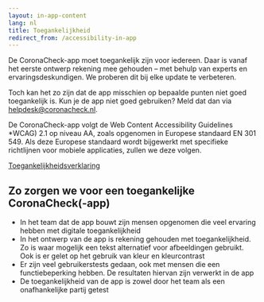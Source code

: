 ```yaml
---
layout: in-app-content
lang: nl
title: Toegankelijkheid
redirect_from: /accessibility-in-app
---
```

De CoronaCheck-app moet toegankelijk zijn voor iedereen. Daar is vanaf het eerste ontwerp rekening mee gehouden – met behulp van experts en ervaringsdeskundigen. We proberen dit bij elke update te verbeteren. 

Toch kan het zo zijn dat de app misschien op bepaalde punten niet goed toegankelijk is. Kun je de app niet goed gebruiken? Meld dat dan via <a href='mailto:helpdesk@coronacheck.nl'>helpdesk@coronacheck.nl</a>.
 
De CoronaCheck-app volgt de Web Content Accessibility Guidelines *WCAG) 2.1 op niveau AA, zoals opgenomen in Europese standaard EN 301 549. Als deze Europese standaard wordt bijgewerkt met specifieke richtlijnen voor mobiele applicaties, zullen we deze volgen.

<a href='https://www.toegankelijkheidsverklaring.nl/register/4310' target='_blank' rel='noopener noreferrer'>Toegankelijkheidsverklaring</a>

## Zo zorgen we voor een toegankelijke CoronaCheck(-app)
 
- In het team dat de app bouwt zijn mensen opgenomen die veel ervaring hebben met digitale toegankelijkheid
- In het ontwerp van de app is rekening gehouden met toegankelijkheid. Zo is waar mogelijk een tekst alternatief voor afbeeldingen gebruikt. Ook is er gelet op het gebruik van kleur en kleurcontrast
- Er zijn veel gebruikerstests gedaan, ook met mensen die een functiebeperking hebben. De resultaten hiervan zijn verwerkt in de app
- De toegankelijkheid van de app is zowel door het team als een onafhankelijke partij getest
